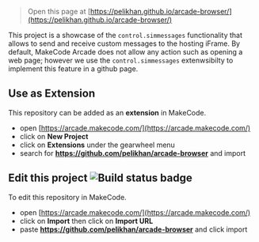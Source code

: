  


> Open this page at [https://pelikhan.github.io/arcade-browser/](https://pelikhan.github.io/arcade-browser/)

This project is a showcase of the ``control.simmessages`` functionality that allows
to send and receive custom messages to the hosting iFrame. 
By default, MakeCode Arcade does not allow any action such as opening a web page;
however we use the ``control.simmessages`` extenwsibilty to implement this feature
in a github page.

## Use as Extension

This repository can be added as an **extension** in MakeCode.

* open [https://arcade.makecode.com/](https://arcade.makecode.com/)
* click on **New Project**
* click on **Extensions** under the gearwheel menu
* search for **https://github.com/pelikhan/arcade-browser** and import

## Edit this project ![Build status badge](https://github.com/pelikhan/arcade-browser/workflows/MakeCode/badge.svg)

To edit this repository in MakeCode.

* open [https://arcade.makecode.com/](https://arcade.makecode.com/)
* click on **Import** then click on **Import URL**
* paste **https://github.com/pelikhan/arcade-browser** and click import

<script src="https://makecode.com/gh-pages-embed.js"></script><script>makeCodeRender("{{ site.makecode.home_url }}", "{{ site.github.owner_name }}/{{ site.github.repository_name }}");</script>
